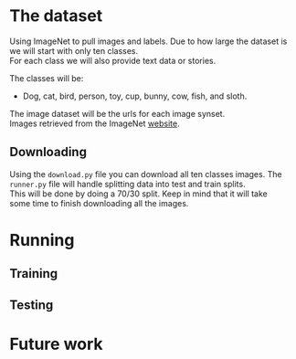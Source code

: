 # The dataset
Using ImageNet to pull images and labels. 
Due to how large the dataset is we will start with only ten classes.  
For each class we will also provide text data or stories.  
  
The classes will be:  
- Dog, cat, bird, person, toy, cup, bunny, cow, fish, and sloth.  

The image dataset will be the urls for each image synset.   
Images retrieved from the ImageNet [website](http://image-net.org/index).  
  
## Downloading  
Using the `download.py` file you can download all ten classes images. The  
`runner.py` file will handle splitting data into test and train splits.  
This will be done by doing a 70/30 split. Keep in mind that it will take  
some time to finish downloading all the images.  

# Running

## Training

## Testing

# Future work

